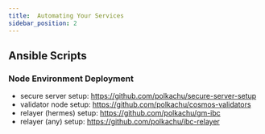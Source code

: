 ```yaml
---
title:  Automating Your Services 
sidebar_position: 2
---
```


## Ansible Scripts 

### Node Environment Deployment 
- secure server setup: https://github.com/polkachu/secure-server-setup
- validator node setup: https://github.com/polkachu/cosmos-validators
- relayer (hermes) setup: https://github.com/polkachu/gm-ibc
- relayer (any) setup: https://github.com/polkachu/ibc-relayer
